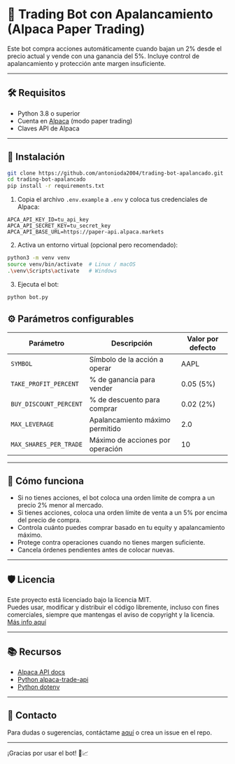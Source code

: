 # 🤖 Trading Bot con Apalancamiento (Alpaca Paper Trading)

Este bot compra acciones automáticamente cuando bajan un 2% desde el precio actual y vende con una ganancia del 5%. Incluye control de apalancamiento y protección ante margen insuficiente.

---

## 🛠 Requisitos

- Python 3.8 o superior
- Cuenta en [Alpaca](https://alpaca.markets/) (modo paper trading)
- Claves API de Alpaca

---

## 🚀 Instalación

```bash
git clone https://github.com/antonioda2004/trading-bot-apalancado.git
cd trading-bot-apalancado
pip install -r requirements.txt
````

1. Copia el archivo `.env.example` a `.env` y coloca tus credenciales de Alpaca:

```
APCA_API_KEY_ID=tu_api_key
APCA_API_SECRET_KEY=tu_secret_key
APCA_API_BASE_URL=https://paper-api.alpaca.markets
```

2. Activa un entorno virtual (opcional pero recomendado):

```bash
python3 -m venv venv
source venv/bin/activate  # Linux / macOS
.\venv\Scripts\activate   # Windows
```

3. Ejecuta el bot:

```bash
python bot.py
```

## ⚙️ Parámetros configurables

| Parámetro              | Descripción                      | Valor por defecto |
| ---------------------- | -------------------------------- | ------------- |
| `SYMBOL`               | Símbolo de la acción a operar    | AAPL          |
| `TAKE_PROFIT_PERCENT`  | % de ganancia para vender        | 0.05 (5%)     |
| `BUY_DISCOUNT_PERCENT` | % de descuento para comprar      | 0.02 (2%)     |
| `MAX_LEVERAGE`         | Apalancamiento máximo permitido  | 2.0           |
| `MAX_SHARES_PER_TRADE` | Máximo de acciones por operación | 10            |

---

## 🧠 Cómo funciona

* Si no tienes acciones, el bot coloca una orden límite de compra a un precio 2% menor al mercado.
* Si tienes acciones, coloca una orden límite de venta a un 5% por encima del precio de compra.
* Controla cuánto puedes comprar basado en tu equity y apalancamiento máximo.
* Protege contra operaciones cuando no tienes margen suficiente.
* Cancela órdenes pendientes antes de colocar nuevas.

---

## 🛡️ Licencia

Este proyecto está licenciado bajo la licencia MIT.  
Puedes usar, modificar y distribuir el código libremente, incluso con fines comerciales, siempre que mantengas el aviso de copyright y la licencia.  
[Más info aquí](https://opensource.org/licenses/MIT)

---

## 📚 Recursos

* [Alpaca API docs](https://alpaca.markets/docs/api-documentation/)
* [Python alpaca-trade-api](https://github.com/alpacahq/alpaca-trade-api-python)
* [Python dotenv](https://pypi.org/project/python-dotenv/)

---

## 🚀 Contacto

Para dudas o sugerencias, contáctame [aquí](mailto:deangelis.antonio122@gmail.com) o crea un issue en el repo.

---

¡Gracias por usar el bot! 🦜📈
